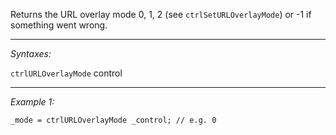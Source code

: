 Returns the URL overlay mode 0, 1, 2 (see `ctrlSetURLOverlayMode`) or -1 if something went wrong.


---
*Syntaxes:*

`ctrlURLOverlayMode` control

---
*Example 1:*

```sqf
_mode = ctrlURLOverlayMode _control; // e.g. 0
```
